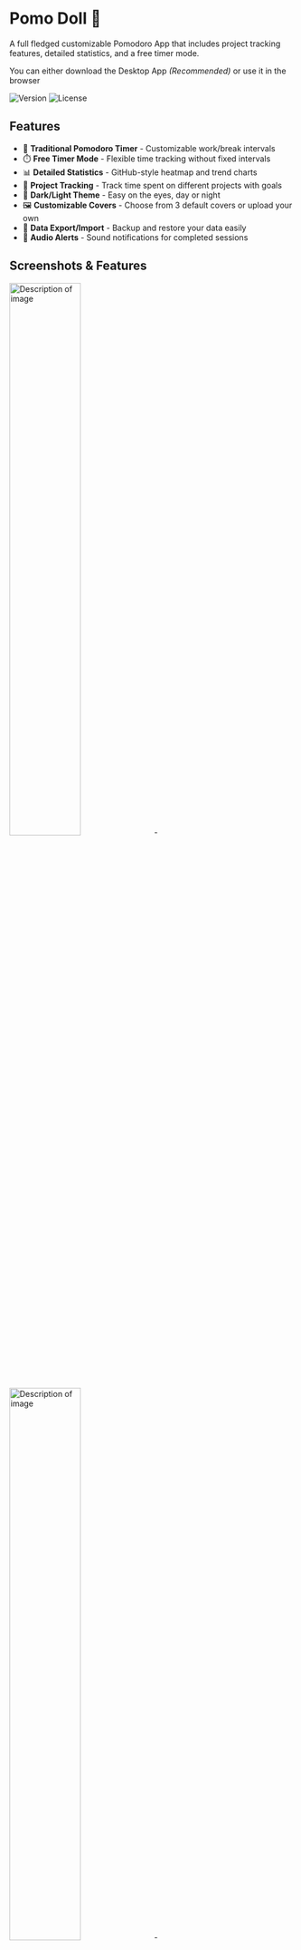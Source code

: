 # Pomo Doll 🌱

A full fledged customizable Pomodoro App that includes project tracking features, detailed statistics, and a free timer mode.

You can either download the Desktop App *(Recommended)* or use it in the browser  

![Version](https://img.shields.io/badge/version-1.0-blue.svg)
![License](https://img.shields.io/badge/license-MIT-green.svg)

## Features

- 🍅 **Traditional Pomodoro Timer** - Customizable work/break intervals
- ⏱️ **Free Timer Mode** - Flexible time tracking without fixed intervals
- 📊 **Detailed Statistics** - GitHub-style heatmap and trend charts
- 📁 **Project Tracking** - Track time spent on different projects with goals
- 🌙 **Dark/Light Theme** - Easy on the eyes, day or night
- 🖼️ **Customizable Covers** - Choose from 3 default covers or upload your own
- 💾 **Data Export/Import** - Backup and restore your data easily
- 🔔 **Audio Alerts** - Sound notifications for completed sessions

## Screenshots & Features

<div>
<img src="https://i.imgur.com/xX40ISy.png" alt="Description of image" style="max-width:50%;height:50%;">
  -
<img src="https://i.imgur.com/R3qc18G.png" alt="Description of image" style="max-width:50%;height:50%;">
  -
<img src="https://i.imgur.com/NO0kpKv.png" alt="Description of image" style="max-width:50%;height:50%;">


</div>

## Download

Download the latest release for your platform:

- **Windows**: [Download .exe](https://github.com/your-username/pomo-doll/releases)
- **macOS**: [Download .dmg](https://github.com/your-username/pomo-doll/releases)
- **Linux**: [Download .AppImage](https://github.com/your-username/pomo-doll/releases)

## Installation for Developers

Requirements:
- Node.js 16+
- npm

```bash
# Clone the repository
git clone https://github.com/your-username/pomo-doll.git
cd pomo-doll

# Install dependencies
npm install

# Run the app
npm start

# Build for production
npm run build
```

## Usage

### Basic Timer
1. Click the **Play** button to start a Pomodoro session
2. Work until the timer completes
3. Take a break when prompted
4. After 4 cycles, enjoy a long break!

### Project Tracking
1. Go to **Config** tab
2. Add a new project with a name and goal (in hours)
3. Click **Track this!** to start tracking time for that project
4. Your study time will be automatically attributed to the active project

### Statistics
- Click **Full Stats** to view your detailed statistics
- See your study streak, heatmap, and trends over time
- View project distribution pie charts
- Check your personal records


## Data Management

All your data is stored **locally** on your computer or browser if you run it there. 

## Development

```bash
# Run in development mode
npm start

# Run tests
npm test

# Run tests with UI
npm run test:ui

# Run tests with coverage
npm run test:coverage

# Build for all platforms
npm run build
```

## Stack

- **Electron** - Desktop app framework
- **Vanilla JavaScript** - No frameworks, pure JS insanity
- **HTML5 Canvas** - Charts and visualizations
- **Vitest** - Testing framework
- **localStorage** - Data persistence (Both Desktop & Browser)
- **Claude Code** - Documentation, Testing coverage, and more 

## Please feel free to

- Report bugs
- Suggest new features
- Give overall feedback

## License

MIT License - see [LICENSE](LICENSE) file for details

## Author

Created by me, I hope you enjoy it. I created this because I saw most other Pomodoro/Study apps lacked something I wanted. 




